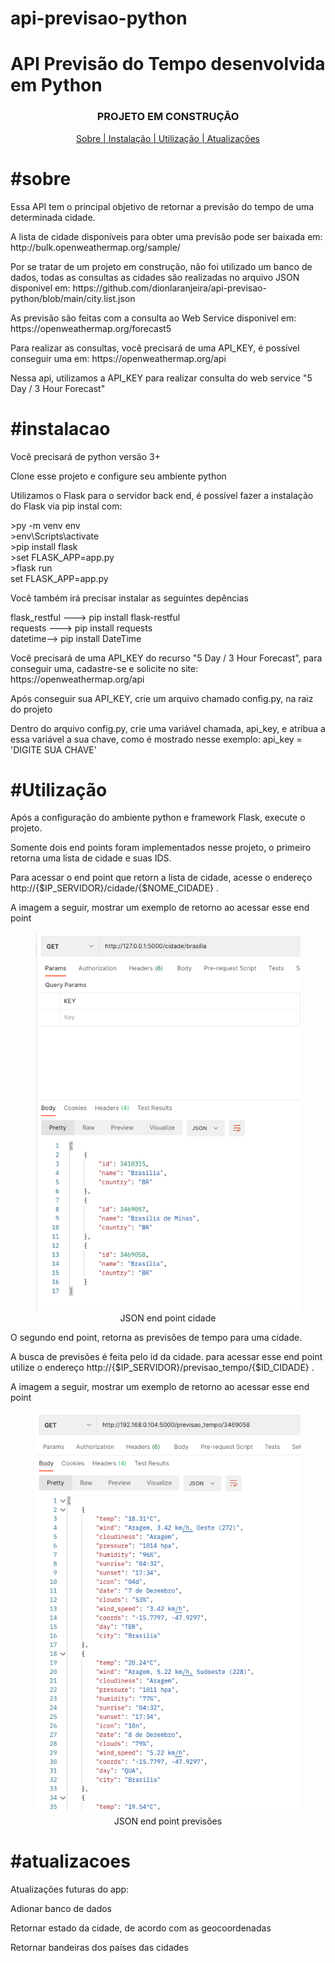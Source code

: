 # api-previsao-python
<h1>API Previsão do Tempo desenvolvida em Python</h1>


<h3 align="center">PROJETO EM CONSTRUÇÃO</h1>



<p align="center">
<a href="#sobre">Sobre | </a>
<a href="#instalacao">Instalação | </a>
<a href="#instalacao">Utilização | </a>
<a href="#atualizacoes">Atualizações</a>
</p>



<h1>#sobre</h1>
<p>Essa API tem o principal objetivo de retornar a previsão do tempo de uma determinada cidade.</p> 
<p> A lista de cidade disponíveis para obter uma previsão pode ser baixada em: http://bulk.openweathermap.org/sample/ </p>
<p>Por se tratar de um projeto em construção, não foi utilizado um banco de dados, todas as consultas as cidades são realizadas no arquivo JSON disponivel em: https://github.com/dionlaranjeira/api-previsao-python/blob/main/city.list.json</p>
<p>As previsão são feitas com a consulta ao Web Service disponivel em: https://openweathermap.org/forecast5<p>
<p>Para realizar as consultas, você precisará de uma API_KEY, é possível conseguir uma em: https://openweathermap.org/api<p>
<p>Nessa api, utilizamos a API_KEY para realizar consulta do web service "5 Day / 3 Hour Forecast"</p>


<h1>#instalacao</h1>
<p>Você precisará de python versão 3+</p>
<p>Clone esse projeto e configure seu ambiente python</p>
<p>Utilizamos o Flask para o servidor back end, é possível fazer a instalação do Flask via pip instal com:</p>
>py -m venv env <br>
>env\Scripts\activate <br>
>pip install flask <br>
>set FLASK_APP=app.py <br>
>flask run <br>
set FLASK_APP=app.py <br>

<p>Você também irá precisar instalar as seguintes depências</p>
flask_restful ---> pip install flask-restful <br>
requests --->  pip install requests <br>
datetime--> pip install DateTime <br>


<p>Você precisará de uma API_KEY do recurso "5 Day / 3 Hour Forecast", para conseguir uma, cadastre-se e solicite no site: https://openweathermap.org/api</p>
<p>Após conseguir sua API_KEY, crie um arquivo chamado config.py, na raiz do projeto</p>
<p>Dentro do arquivo config.py, crie uma variável chamada, api_key, e atribua a essa variável a sua chave, como é mostrado nesse exemplo: api_key = 'DIGITE SUA CHAVE'</p>


<h1>#Utilização</h1>

<p>Após a configuração do ambiente python e framework Flask, execute o projeto.</p>
<p>Somente dois end points foram implementados nesse projeto, o primeiro retorna uma lista de cidade e suas IDS.</p>
<p>Para acessar o end point que retorn a lista de cidade, acesse o endereço http://{$IP_SERVIDOR}/cidade/{$NOME_CIDADE} .</p>
<p>A imagem a seguir, mostrar um exemplo de retorno ao acessar esse end point</p>
<figure align="center">
  <img src="https://github.com/dionlaranjeira/api-previsao-python/blob/main/json_cidade_end_poit.png" alt="end point cidade">
  <figcaption>JSON end point cidade</figcaption>
</figure>


<p>O segundo end point, retorna as previsões de tempo para uma cidade.</p>
<p>A busca de previsões é feita pelo id da cidade. para acessar esse end point utilize o endereço http://{$IP_SERVIDOR}/previsao_tempo/{$ID_CIDADE} . </p>
<p>A imagem a seguir, mostrar um exemplo de retorno ao acessar esse end point</p>
<figure align="center">
  <img src="https://github.com/dionlaranjeira/api-previsao-python/blob/main/json_previsoes.png" alt="end point previsões">
  <figcaption>JSON end point previsões</figcaption>
</figure>

<h1>#atualizacoes</h1>

<p>Atualizações futuras do app:</p>
<p>Adionar banco de dados</p>
<p>Retornar estado da cidade, de acordo com as geocoordenadas</p>
<p>Retornar bandeiras dos países das cidades</p>
